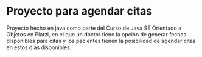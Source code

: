 # Proyecto para agendar citas
Proyecto hecho en java como parte del Curso de Java SE Orientado a Objetos en Platzi, en el que un doctor tiene la opción de generar fechas disponibles para citas y los pacientes tienen la posibilidad de agendar citas en estos días disponibles.
